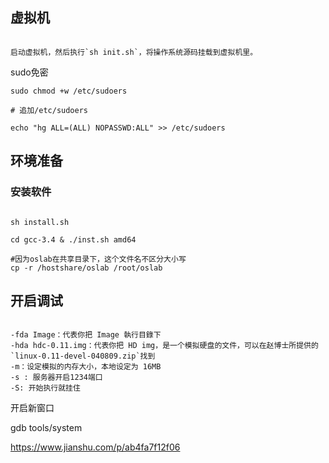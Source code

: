 
## 虚拟机

```shell

启动虚拟机，然后执行`sh init.sh`，将操作系统源码挂载到虚拟机里。

```

sudo免密

```shell
sudo chmod +w /etc/sudoers

# 追加/etc/sudoers

echo "hg ALL=(ALL) NOPASSWD:ALL" >> /etc/sudoers

```

## 环境准备

### 安装软件

```shell

sh install.sh

cd gcc-3.4 & ./inst.sh amd64

#因为oslab在共享目录下，这个文件名不区分大小写
cp -r /hostshare/oslab /root/oslab

```

## 开启调试

```shell

-fda Image：代表你把 Image 執行目錄下  
-hda hdc-0.11.img：代表你把 HD img，是一个模拟硬盘的文件，可以在赵博士所提供的`linux-0.11-devel-040809.zip`找到
-m：设定模拟的内存大小，本地设定为 16MB 
-s : 服务器开启1234端口
-S: 开始执行就挂住

```


开启新窗口

gdb tools/system

https://www.jianshu.com/p/ab4fa7f12f06